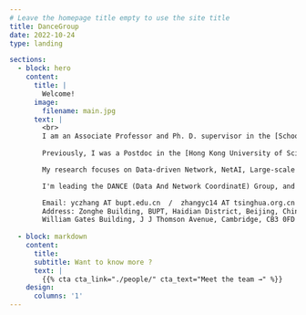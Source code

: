 ```yaml
---
# Leave the homepage title empty to use the site title
title: DanceGroup
date: 2022-10-24
type: landing

sections:
  - block: hero
    content:
      title: |
        Welcome!
      image:
        filename: main.jpg
      text: |
        <br>
        I am an Associate Professor and Ph. D. supervisor in the [School of Computer Science](https://scs.bupt.edu.cn/) (National Pilot Software Engineering School) at Beijing University of Posts and Telecommunications ([BUPT](https://www.bupt.edu.cn/)). I am the Director of [Network and  Software Communication Center](https://scs.bupt.edu.cn/info/1315/2653.htm), CS, BUPT, the Director of Academic Committee in Joint Laboratory of BUPT and [Chuangcache](https://www.chuangcache.com/), and I am also a Committee Member of China Computer Federation Block Chain Technical Committee ([CCF TCBC](https://www.ccf.org.cn/Chapters/TC/TC_Listing/TCBC/))  and Internet Technical Committee ([CCF TCI](https://www.ccf.org.cn/Chapters/TC/TC_Listing/TCI/)), a senior member in China Institute of Communications ([CIC](https://www.china-cic.cn/)). I am a Visiting Scholar in [Cambridge University](https://www.cam.ac.uk/) since Sept. 2021 (with [Prof. Jon Crowcroft](https://www.cl.cam.ac.uk/~jac22/)), and a Research Associate in Wolfson College, Cambridge University.
        
        Previously, I was a Postdoc in the [Hong Kong University of Science and Technology](https://hkust.edu.hk/) (with[ Prof. Kai Chen](https://cse.hkust.edu.hk/~kaichen/)) and then a Researcher in Hong Kong Huawei 2012 Theory Lab. I hold a Ph.D. degree (in [CS](https://www.cs.tsinghua.edu.cn/)) from [Tsinghua University](https://www.tsinghua.edu.cn/) ([Advisor: Prof.Ke Xu](http://www.thucsnet.org/xuke.html)) and a B.S. degree (also in [CS](http://ccst.jlu.edu.cn/)) from [Jilin University](https://www.jlu.edu.cn/). 

        My research focuses on Data-driven Network, NetAI, Large-scale Datacenter Network, Cloud and Edge Computing. ORCID: 0000-0002-013508915

        I'm leading the DANCE (Data And Network CoordinatE) Group, and looking for self-motivated students to work with me at BUPT. Please feel free to drop me an email with your CV.

        Email: yczhang AT bupt.edu.cn  /  zhangyc14 AT tsinghua.org.cn /  yz774 AT cl.cam.ac.uk
        Address: Zonghe Building, BUPT, Haidian District, Beijing, China. (current)
        William Gates Building, J J Thomson Avenue, Cambridge, CB3 0FD
  
  - block: markdown
    content:
      title:
      subtitle: Want to know more ?
      text: |
        {{% cta cta_link="./people/" cta_text="Meet the team →" %}}
    design:
      columns: '1'
---
```


# 